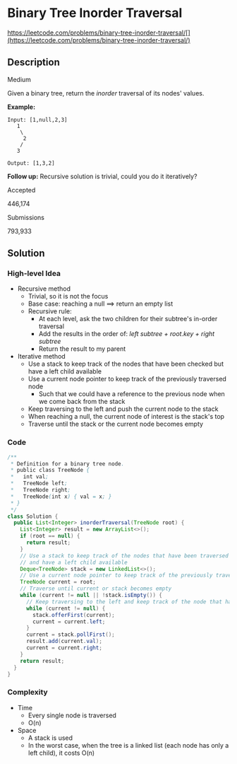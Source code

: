 # Binary Tree Inorder Traversal

https://leetcode.com/problems/binary-tree-inorder-traversal/[](https://leetcode.com/problems/binary-tree-inorder-traversal/)

## Description

Medium

Given a binary tree, return the *inorder* traversal of its nodes' values.

**Example:**

```
Input: [1,null,2,3]
   1
    \
     2
    /
   3

Output: [1,3,2]
```

**Follow up:** Recursive solution is trivial, could you do it iteratively?

Accepted

446,174

Submissions

793,933

## Solution

### High-level Idea

- Recursive method
  - Trivial, so it is not the focus
  - Base case: reaching a null ==> return an empty list
  - Recursive rule:
    - At each level, ask the two children for their subtree's in-order traversal
    - Add the results in the order of: *left subtree + root.key + right subtree*
    - Return the result to my parent
- Iterative method
  - Use a stack to keep track of the nodes that have been checked but have a left child available
  - Use a current node pointer to keep track of the previously traversed node
    - Such that we could have a reference to the previous node when we come back from the stack
  - Keep traversing to the left and push the current node to the stack
  - When reaching a null, the current node of interest is the stack's top
  - Traverse until the stack or the current node becomes empty

### Code

```java
/**
 * Definition for a binary tree node.
 * public class TreeNode {
 *   int val;
 *   TreeNode left;
 *   TreeNode right;
 *   TreeNode(int x) { val = x; }
 * }
 */
class Solution {
  public List<Integer> inorderTraversal(TreeNode root) {
    List<Integer> result = new ArrayList<>();
    if (root == null) {
      return result;
    }
    // Use a stack to keep track of the nodes that have been traversed
    // and have a left child available
    Deque<TreeNode> stack = new LinkedList<>();
    // Use a current node pointer to keep track of the previously traversed node
    TreeNode current = root;
    // Traverse until current or stack becomes empty
    while (current != null || !stack.isEmpty()) {
      // Keep traversing to the left and keep track of the node that have been traversed
      while (current != null) {
        stack.offerFirst(current);
        current = current.left;
      }
      current = stack.pollFirst();
      result.add(current.val);
      current = current.right;
    }
    return result;
  }
}
```

### Complexity

- Time
  - Every single node is traversed
  - O(n)
- Space
  - A stack is used
  - In the worst case, when the tree is a linked list (each node has only a left child), it costs O(n)